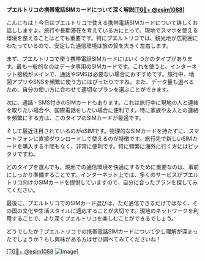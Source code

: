 **プエルトリコの携帯電話SIMカードについて深く解説[[TG💪+ @esim1088](https://t.me/s/esim1088)]**

こんにちは！今日はプエルトリコで使える携帯電話SIMカードについて詳しくお話ししますよ。旅行や長期滞在を考えている方にとって、現地でスマホを使える環境を整えることはとても重要です。特にプエルトリコでは、観光地が広範囲にわたっているので、安定した通信環境は旅の質を大きく左右します。

まず、プエルトリコで使う携帯電話SIMカードにはいくつかのタイプがあります。最も一般的なのはデータ専用のSIMカードです。これを使うと、インターネット接続がメインで、通話やSMSは必要ない場合におすすめです。旅行中、地図アプリやSNSを頻繁に使う方にはぴったりですね。また、データ量も選べるため、自分の使い方に合わせて適切なプランを選ぶことができます。

次に、通話・SMS付きのSIMカードもあります。これは旅行中に現地の人と連絡を取りたい場合や、国際電話をしたい場合に便利です。特に家族や友人との連絡を頻繁にする方は、このタイプのSIMカードが最適です。

そして最近注目されているのがeSIMです。物理的なSIMカードを持たずに、スマートフォンに直接ダウンロードして使えるのが特徴です。旅行先で新しいSIMカードを購入する手間もなく、非常に便利です。特に頻繁に海外に行く方にはピッタリですね。

どのタイプを選んでも、現地での通信環境を快適にするために重要なのは、事前にしっかり準備することです。インターネット上では、多くのサービスがプエルトリコ向けのSIMカードを提供していますので、自分に合ったプランを探してみてください。

最後に、プエルトリコでのSIMカード選びは、ただ通信できるだけではなく、その国の文化や生活スタイルに適応することが大切です。現地のネットワークを利用することで、より深くプエルトリコを楽しむことができるでしょう。

どうでしたか？プエルトリコでの携帯電話SIMカードについて少し理解が深まったでしょうか？もし興味がある方はぜひ調べてみてくださいね！

[[TG💪+ @esim1088](https://t.me/s/esim1088) ![Image](https://i.postimg.cc/Y0z9fWf4/image.png)]